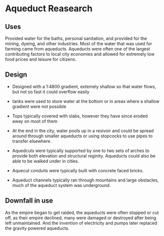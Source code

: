 # Aqueduct Reasearch

## Uses

Provided water for the baths, personal sanitation, and provided for the mining, dyeing, and other industries. Most of the water that was used for farming came from aqueducts.
Aqueducts were often one of the largest contributing factors to local city economies and allowed for extremely low food prices and leisure for citizens.

## Design

* Designed with a 1:4800 gradient, extemely shallow so that water flows, but not so fast it could overflow easily

* tanks were used to store water at the bottom or in areas where a shallow gradient were not possible

* Tops typically covered with slabs, however they have since eroded away on most of them

* At the end in the city, water pools up in a resivoir and could be spread around through smaller aqueducts or using stopcocks to use pipes to transfer elsewhere.

* Aquedcuts were typically supported by one to two sets of arches to provide both elevation and structural reginity. Aqueducts could also be able to be walked under in cities.

* Aquecut conduits were typically built with concrete faced bricks.

* Aqueduct channels typically ran through mountains and large obstacles, much of the aqueduct system was underground.

## Downfall in use

As the empire began to get raided, the aqueducts were often stopped or cut off, as their empire declined, many were damaged or destroyed after being left unmaintained. And the invention of electricity and pumps later replaced the gravity powered aqueducts.
